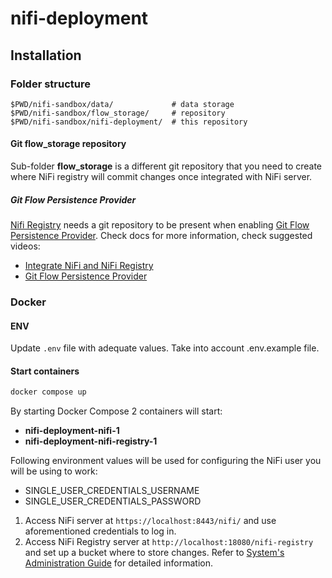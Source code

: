# nifi-deployment

## Installation

### Folder structure

```
$PWD/nifi-sandbox/data/             # data storage
$PWD/nifi-sandbox/flow_storage/     # repository
$PWD/nifi-sandbox/nifi-deployment/  # this repository
```

#### Git flow_storage repository

Sub-folder **flow_storage** is a different git repository that you need to create where NiFi registry will commit changes once integrated with NiFi server.

##### Git Flow Persistence Provider

[Nifi Registry](https://nifi.apache.org/registry) needs a git repository to be present
when enabling [Git Flow Persistence Provider](https://nifi.apache.org/docs/nifi-registry-docs/html/administration-guide.html#flow-persistence-providers).
Check docs for more information, check suggested videos:
- [Integrate NiFi and NiFi Registry](https://www.youtube.com/watch?v=X_qhRVChjZY)
- [Git Flow Persistence Provider](https://www.youtube.com/watch?v=kK7eVppg9Aw)

### Docker

#### ENV

Update `.env` file with adequate values. Take into account .env.example file.

#### Start containers

```bash
docker compose up
```

By starting Docker Compose 2 containers will start:
- **nifi-deployment-nifi-1**
- **nifi-deployment-nifi-registry-1**

Following environment values will be used for configuring the NiFi user you will be using to work:
- SINGLE_USER_CREDENTIALS_USERNAME
- SINGLE_USER_CREDENTIALS_PASSWORD

1. Access NiFi server at `https://localhost:8443/nifi/` and use aforementioned credentials to log in.
2. Access NiFi Registry server at `http://localhost:18080/nifi-registry` and set up a bucket where to store changes. Refer to [System's Administration Guide](https://nifi.apache.org/docs/nifi-registry-docs/html/administration-guide.html) for detailed information. 
